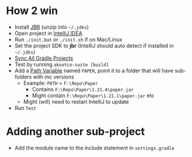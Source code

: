 # How 2 win
- Install [JBR](https://github.com/JetBrains/JetBrainsRuntime/releases) (unzip into `~/.jdks`)
- Open project in [IntelliJ IDEA](https://www.jetbrains.com/idea/download/)
- Run `./init.bat` or `./init.sh` if on Mac/Linux
- Set the project SDK to **jbr** (IntelliJ should auto detect if installed in `~/.jdks`)
- [Sync All Gradle Projects](https://www.jetbrains.com/guide/java/tutorials/working-with-gradle/syncing-and-reloading/)
- Test by running `akootco-suite [build]`
- Add a [Path Variable](https://www.jetbrains.com/help/idea/absolute-path-variables.html) named `PAPER`, point it to a folder that will have sub-folders with mc versions
  - Example: `PATH` = `F:\Repo\Paper`
    - Contains `F:\Repo\Paper\1.21.4\paper.jar`
    - Might contain `F:\Repo\Paper\1.21.1\paper.jar` etc
  - Might (will) need to restart IntelliJ to update
- Run `Test`

# Adding another sub-project
- Add the module name to the include statement in `settings.gradle`